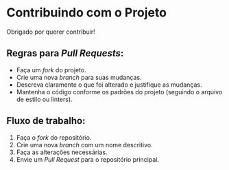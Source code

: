 # Contribuindo com o Projeto
Obrigado por querer contribuir!

## Regras para *Pull Requests*:
- Faça um *fork* do projeto.
- Crie uma nova *branch* para suas mudanças.
- Descreva claramente o que foi alterado e justifique as mudanças.
- Mantenha o código conforme os padrões do projeto (seguindo o arquivo de estilo ou linters).

## Fluxo de trabalho:
1. Faça o *fork* do repositório.
2. Crie uma nova *branch* com um nome descritivo.
3. Faça as alterações necessárias.
4. Envie um *Pull Request* para o repositório principal.

